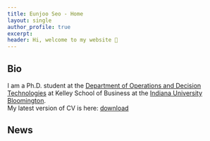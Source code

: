 ```yaml
---
title: Eunjoo Seo - Home
layout: single
author_profile: true
excerpt:  
header: Hi, welcome to my website 🤗
---
```

## Bio 
I am a Ph.D. student at the [Department of Operations and Decision Technologies](https://kelley.iu.edu/faculty-research/departments/operations-decision-technologies/index.html) at Kelley School of Business at the [Indiana University Bloomington](https://bloomington.iu.edu/index.html).
<br>
My latest version of CV is here: [download](/assets/cv/cv-seo-2023.pdf)

## News


